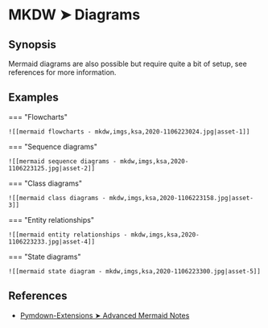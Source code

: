 # MKDW ➤ Diagrams

## Synopsis

Mermaid diagrams are also possible but require quite a bit of setup, see references for more information.

## Examples

=== "Flowcharts"

    ![[mermaid flowcharts - mkdw,imgs,ksa,2020-1106223024.jpg|asset-1]]

=== "Sequence diagrams"

    ![[mermaid sequence diagrams - mkdw,imgs,ksa,2020-1106223125.jpg|asset-2]]

=== "Class diagrams"

    ![[mermaid class diagrams - mkdw,imgs,ksa,2020-1106223158.jpg|asset-3]]

=== "Entity relationships"

    ![[mermaid entity relationships - mkdw,imgs,ksa,2020-1106223233.jpg|asset-4]]

=== "State diagrams"

    ![[mermaid state diagram - mkdw,imgs,ksa,2020-1106223300.jpg|asset-5]]

## References

- [Pymdown-Extensions ➤ Advanced Mermaid Notes](https://facelessuser.github.io/pymdown-extensions/extras/mermaid/)

